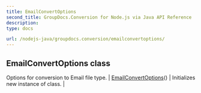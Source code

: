 ```yaml
---
title: EmailConvertOptions
second_title: GroupDocs.Conversion for Node.js via Java API Reference
description: 
type: docs

url: /nodejs-java/groupdocs.conversion/emailconvertoptions/
---
```


## EmailConvertOptions class
Options for conversion to Email file type.
| [EmailConvertOptions](emailconvertoptions)() | Initializes new instance of class. |
